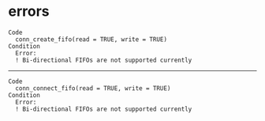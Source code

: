 # errors

    Code
      conn_create_fifo(read = TRUE, write = TRUE)
    Condition
      Error:
      ! Bi-directional FIFOs are not supported currently

---

    Code
      conn_connect_fifo(read = TRUE, write = TRUE)
    Condition
      Error:
      ! Bi-directional FIFOs are not supported currently

